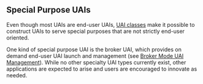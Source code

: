 
## Special Purpose UAIs

Even though most UAIs are end-user UAIs, [UAI classes](UAI_Classes.md) make it possible to construct UAIs to serve special purposes that are not strictly end-user oriented.

One kind of special purpose UAI is the broker UAI, which provides on demand end-user UAI launch and management (see [Broker Mode UAI Management](Broker_Mode_UAI_Management.md)). While no other specialty UAI types currently exist, other applications are expected to arise and users are encouraged to innovate as needed. 



